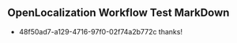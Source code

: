 ## OpenLocalization Workflow Test MarkDown
* 48f50ad7-a129-4716-97f0-02f74a2b772c thanks!

<!--HONumber=Sep16_HO1-->


